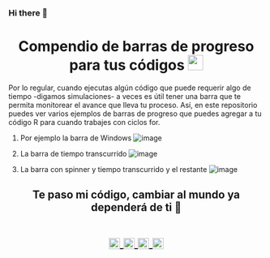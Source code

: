 

### Hi there 👋

<!--
**sanalexito/sanalexito** is a ✨ _special_ ✨ repository because its `README.md` (this file) appears on your GitHub profile.

Here are some ideas to get you started:

- 🔭 I’m currently working on ...
- 🌱 I’m currently learning ...
- 👯 I’m looking to collaborate on ...
- 🤔 I’m looking for help with ...
- 💬 Ask me about ...
- 📫 How to reach me: ...
- 😄 Pronouns: ...
- ⚡ Fun fact: ...
-->
<!-- Title -->
<h1 align="center"> Compendio de barras de progreso para tus códigos
  <img src="https://raw.githubusercontent.com/iampavangandhi/iampavangandhi/master/gifs/Hi.gif" 
       width="30px">
  </h2></h1>

Por lo regular, cuando ejecutas algún código que puede requerir algo de tiempo -digamos simulaciones- a veces es útil tener una barra que te permita monitorear el avance que lleva tu proceso.
Así, en este repositorio puedes ver varios ejemplos de barras de progreso que puedes agregar a tu código R para cuando trabajes con ciclos for.

1) Por ejemplo la barra de Windows
![image](https://github.com/user-attachments/assets/94699db6-2489-4fbc-8fc3-b47946e3b06e)

2) La barra de tiempo transcurrido
![image](https://github.com/user-attachments/assets/797831d3-0c13-44cb-99a2-1ea5fe53a18a)

3) La barra con spinner y tiempo transcurrido y el restante
![image](https://github.com/user-attachments/assets/1e921fd1-ab28-4aa2-b1ac-ef39ff6ab211)


<!-- Quote -->
<h2 align="center">Te paso mi código, cambiar al mundo ya dependerá de ti 🤯

  <!-- Social Network -->
<h1 align="center">
<a href="https://www.instagram.com/san_alexito/">
  <img align="center" 
       alt="Lunox's Instagram" 
       width="22px" 
       src="https://user-images.githubusercontent.com/55005374/103146167-0b04ac00-470b-11eb-84fc-db4b7299e4ef.png" />
  </a>
  
<a href="https://www.linkedin.com/in/sanchez-peralta-alejandro/">
  <img align="center" 
       alt="Linkdein" 
       width="22px" 
       src="https://user-images.githubusercontent.com/55005374/103146171-312a4c00-470b-11eb-8839-992580bb8206.png" />
  </a>

 <a href="https://stackoverflow.com/users/22206002/alejandro-s%c3%a1nchez-peralta">
  <img align="center" 
       alt="Stack Overflow" 
       width="22px" 
       src="https://user-images.githubusercontent.com/55005374/103146236-e52bd700-470b-11eb-861e-e6f549b02b88.png" />
  </a>
  
<a href="mailto:sanchez.alexito@gmail.com">
  <img align="center" 
       alt="Gmail" 
       width="22px" 
       src="https://user-images.githubusercontent.com/55005374/103146250-0d1b3a80-470c-11eb-8ead-a92232d45d6e.png" />
  </a>
</h1>
